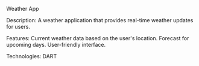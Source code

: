 Weather App

Description: A weather application that provides real-time weather updates for users.

Features:
Current weather data based on the user's location.
Forecast for upcoming days.
User-friendly interface.

Technologies:
DART
